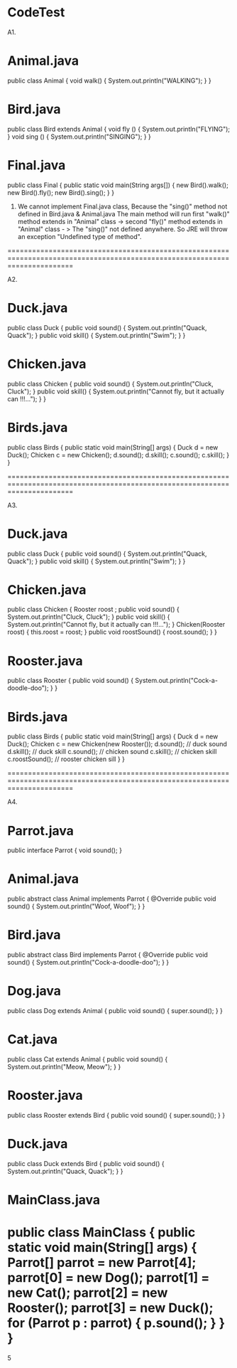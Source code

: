 # CodeTest

A1.

Animal.java
===========
public class Animal {
	void walk() {
		System.out.println("WALKING");
	}
}

Bird.java
=========
public class Bird extends Animal {
	void fly () {
		System.out.println("FLYING");
	}
	void sing () {
		System.out.println("SINGING");
	}
}

Final.java
=========
public class Final {
	public static void main(String args[]) {
		new Bird().walk();
		new Bird().fly();
	  new Bird().sing();
	}
}

1. We cannot implement Final.java class, Because the "sing()" method not defined in Bird.java & Animal.java
  The main method will run first "walk()" method extends in "Animal" class -> second "fly()" method extends in "Animal" class - > The "sing()" not defined anywhere. So JRE will throw an exception "Undefined type of method".
  
============================================================================================================================ 

A2.

Duck.java
=========
public class Duck {
	public void sound() {
		System.out.println("Quack, Quack");
	}
	public void skill() {
		System.out.println("Swim");
	}
}

Chicken.java
============
public class Chicken {
	public void sound() {
		System.out.println("Cluck, Cluck");
	}
	public void skill() {
		System.out.println("Cannot fly, but it actually can !!!...");
	}
}

Birds.java
============
public class Birds {
	public static void main(String[] args) {
		Duck d = new Duck();
		Chicken c = new Chicken();
		d.sound();
		d.skill();
		c.sound();
		c.skill();
	}
}

============================================================================================================================

A3.

Duck.java
=========
public class Duck {
	public void sound() {
		System.out.println("Quack, Quack");
	}
	public void skill() {
		System.out.println("Swim");
	}
}

Chicken.java
============
public class Chicken {
	Rooster roost ;
	public void sound() {
		System.out.println("Cluck, Cluck");
	}
	public void skill() {
		System.out.println("Cannot fly, but it actually can !!!...");
	}
	Chicken(Rooster roost) {
		this.roost = roost;
	}
	public void roostSound() {
		roost.sound();
	}
}

Rooster.java
=============
public class Rooster {
	public void sound() {
		System.out.println("Cock-a-doodle-doo");
	}
}

Birds.java
==========
public class Birds {
	public static void main(String[] args) {
		Duck d = new Duck();
		Chicken c = new Chicken(new Rooster());
		d.sound(); // duck sound
		d.skill(); // duck skill
		c.sound(); // chicken sound
		c.skill(); // chicken skill
		c.roostSound(); // rooster chicken sill
	}
}

============================================================================================================================

A4.

Parrot.java
===========
public interface Parrot {
	void sound();
}

Animal.java
===========
public abstract class Animal implements Parrot {
	@Override
	public void sound() {
		System.out.println("Woof, Woof");
	}
}

Bird.java
=========
public abstract class Bird implements Parrot {
	@Override
	public void sound() {
		System.out.println("Cock-a-doodle-doo");
	}
}

Dog.java
========
public class Dog extends Animal {
	public void sound() {
		super.sound();
	}
}

Cat.java
========
public class Cat extends Animal {
	public void sound() {
		System.out.println("Meow, Meow");
	}
}

Rooster.java
============
public class Rooster extends Bird {
	public void sound() {
		super.sound();
	}
}

Duck.java
=========
public class Duck extends Bird {
	public void sound() {
		System.out.println("Quack, Quack");
	}
}

MainClass.java
==============
public class MainClass {
	public static void main(String[] args) {
		Parrot[] parrot = new Parrot[4];
		parrot[0] = new Dog();
		parrot[1] = new Cat();
		parrot[2] = new Rooster();
		parrot[3] = new Duck();
		for (Parrot p : parrot) {
			p.sound();
		}
	}
}
============================================================================================================================

5
